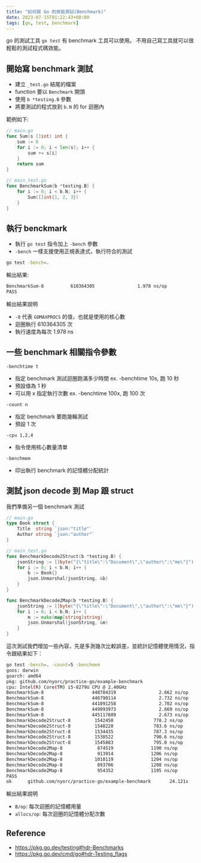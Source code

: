 ```yaml
---
title: "如何寫 Go 的效能測試(Benchmark)"
date: 2023-07-15T01:22:43+08:00
tags: [go, test, benchmark]
---
```


go 的測試工具 `go test` 有 benchmark 工具可以使用。
不用自己寫工具就可以很輕鬆的測試程式碼效能。

## 開始寫 benchmark 測試
- 建立 `_test.go` 結尾的檔案
- function 要以 `Benchmark` 開頭
- 使用 `b *testing.B` 參數
- 將要測試的程式放到 `b.N` 的 for 迴圈內

範例如下:
```go
// main.go
func Sum(s []int) int {
	sum := 0
	for i := 0; i < len(s); i++ {
		sum += s[i]
	}
	return sum
}
```

```go
// main_test.go
func BenchmarkSum(b *testing.B) {
	for i := 0; i < b.N; i++ {
		Sum([]int{1, 2, 3})
	}
}
```

## 執行 benckmark
- 執行 `go test` 指令加上 `-bench` 參數
- `-bench` 一樣支援使用正規表達式，執行符合的測試

```bash
go test -bench=.
```

輸出結果:
```bash
BenchmarkSum-8          610364305                1.978 ns/op
PASS
```

輸出結果說明
- `-8` 代表 `GOMAXPROCS` 的值，也就是使用的核心數
- 迴圈執行 610364305 次
- 執行速度為每次 1.978 ns

## 一些 benchmark 相關指令參數

`-benchtime t`
- 指定 benchmark 測試迴圈跑滿多少時間 ex. -benchtime 10s, 跑 10 秒
- 預設值為 1 秒
- 可以用 x 指定執行次數 ex. -benchtime 100x, 跑 100 次

`-count n`
- 指定 benchmark 要跑幾輪測試
- 預設 1 次

`-cpu 1,2,4`
- 指令使用核心數量清單

`-benchmem`
- 印出執行 benchmark 的記憶體分配統計

## 測試 json decode 到 Map 跟 struct

我們準備另一個 benchmark 測試

```go
// main.go
type Book struct {
	Title  string `json:"title"`
	Author string `json:"author"`
}
```

```go
// main_test.go
func BenchmarkDecode2Struct(b *testing.B) {
	jsonString := []byte("{\"title\":\"Document\",\"author\":\"me\"}")
	for i := 0; i < b.N; i++ {
		b := Book{}
		json.Unmarshal(jsonString, &b)
	}
}

func BenchmarkDecode2Map(b *testing.B) {
	jsonString := []byte("{\"title\":\"Document\",\"author\":\"me\"}")
	for i := 0; i < b.N; i++ {
		m := make(map[string]string)
		json.Unmarshal(jsonString, &m)
	}
}
```

這次測試我們增加一些內容，先是多測幾次比較誤差，並統計記憶體使用情況，指令跟結果如下：

```bash
go test -bench=. -count=5 -benchmem
goos: darwin
goarch: amd64
pkg: github.com/nyorc/practice-go/example-benchmark
cpu: Intel(R) Core(TM) i5-8279U CPU @ 2.40GHz
BenchmarkSum-8                  448784319                2.662 ns/op           0 B/op          0 allocs/op
BenchmarkSum-8                  446790114                2.732 ns/op           0 B/op          0 allocs/op
BenchmarkSum-8                  441891258                2.702 ns/op           0 B/op          0 allocs/op
BenchmarkSum-8                  449093973                2.669 ns/op           0 B/op          0 allocs/op
BenchmarkSum-8                  445117809                2.673 ns/op           0 B/op          0 allocs/op
BenchmarkDecode2Struct-8         1542450               778.2 ns/op           264 B/op          7 allocs/op
BenchmarkDecode2Struct-8         1548220               783.6 ns/op           264 B/op          7 allocs/op
BenchmarkDecode2Struct-8         1534435               787.3 ns/op           264 B/op          7 allocs/op
BenchmarkDecode2Struct-8         1538522               790.6 ns/op           264 B/op          7 allocs/op
BenchmarkDecode2Struct-8         1545883               795.0 ns/op           264 B/op          7 allocs/op
BenchmarkDecode2Map-8             874519              1190 ns/op             616 B/op         14 allocs/op
BenchmarkDecode2Map-8             913914              1206 ns/op             616 B/op         14 allocs/op
BenchmarkDecode2Map-8            1010119              1204 ns/op             616 B/op         14 allocs/op
BenchmarkDecode2Map-8             893706              1208 ns/op             616 B/op         14 allocs/op
BenchmarkDecode2Map-8             954352              1195 ns/op             616 B/op         14 allocs/op
PASS
ok      github.com/nyorc/practice-go/example-benchmark       24.121s
```

輸出結果說明
- `B/op`: 每次迴圈的記憶體用量
- `allocs/op`: 每次迴圈的記憶體分配次數



## Reference
- https://pkg.go.dev/testing#hdr-Benchmarks
- https://pkg.go.dev/cmd/go#hdr-Testing_flags
